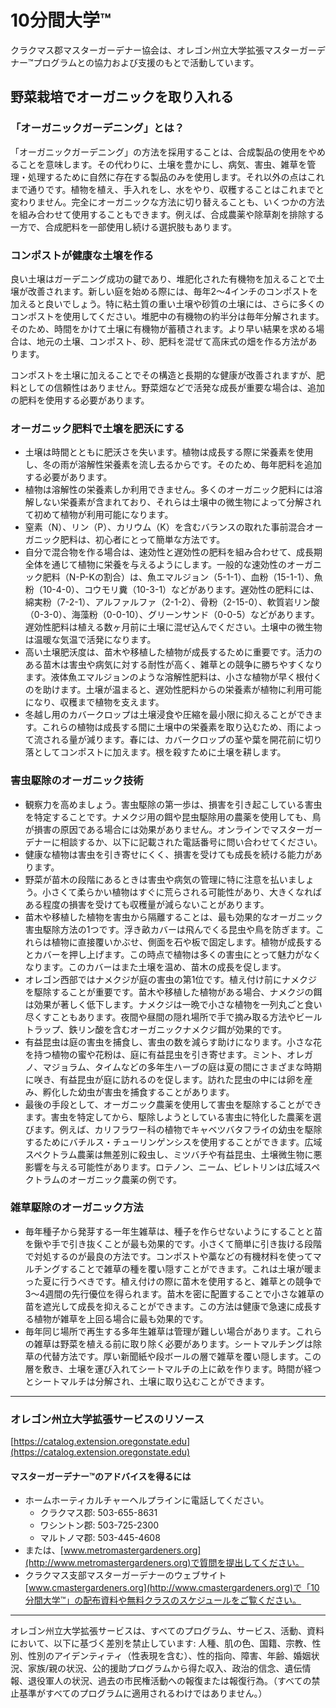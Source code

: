 # 10分間大学™

クラクマス郡マスターガーデナー協会は、オレゴン州立大学拡張マスターガーデナー™プログラムとの協力および支援のもとで活動しています。

## 野菜栽培でオーガニックを取り入れる

### 「オーガニックガーデニング」とは？
「オーガニックガーデニング」の方法を採用することは、合成製品の使用をやめることを意味します。その代わりに、土壌を豊かにし、病気、害虫、雑草を管理・処理するために自然に存在する製品のみを使用します。それ以外の点はこれまで通りです。植物を植え、手入れをし、水をやり、収穫することはこれまでと変わりません。完全にオーガニックな方法に切り替えることも、いくつかの方法を組み合わせて使用することもできます。例えば、合成農薬や除草剤を排除する一方で、合成肥料を一部使用し続ける選択肢もあります。

### コンポストが健康な土壌を作る
良い土壌はガーデニング成功の鍵であり、堆肥化された有機物を加えることで土壌が改善されます。新しい庭を始める際には、毎年2〜4インチのコンポストを加えると良いでしょう。特に粘土質の重い土壌や砂質の土壌には、さらに多くのコンポストを使用してください。堆肥中の有機物の約半分は毎年分解されます。そのため、時間をかけて土壌に有機物が蓄積されます。より早い結果を求める場合は、地元の土壌、コンポスト、砂、肥料を混ぜて高床式の畑を作る方法があります。

コンポストを土壌に加えることでその構造と長期的な健康が改善されますが、肥料としての信頼性はありません。野菜畑などで活発な成長が重要な場合は、追加の肥料を使用する必要があります。

### オーガニック肥料で土壌を肥沃にする
- 土壌は時間とともに肥沃さを失います。植物は成長する際に栄養素を使用し、冬の雨が溶解性栄養素を流し去るからです。そのため、毎年肥料を追加する必要があります。
- 植物は溶解性の栄養素しか利用できません。多くのオーガニック肥料には溶解しない栄養素が含まれており、それらは土壌中の微生物によって分解されて初めて植物が利用可能になります。
- 窒素（N）、リン（P）、カリウム（K）を含むバランスの取れた事前混合オーガニック肥料は、初心者にとって簡単な方法です。
- 自分で混合物を作る場合は、速効性と遅効性の肥料を組み合わせて、成長期全体を通じて植物に栄養を与えるようにします。一般的な速効性のオーガニック肥料（N-P-Kの割合）は、魚エマルジョン（5-1-1）、血粉（15-1-1）、魚粉（10-4-0）、コウモリ糞（10-3-1）などがあります。遅効性の肥料には、綿実粉（7-2-1）、アルファルファ（2-1-2）、骨粉（2-15-0）、軟質岩リン酸（0-3-0）、海藻粉（0-0-10）、グリーンサンド（0-0-5）などがあります。遅効性肥料は植える数ヶ月前に土壌に混ぜ込んでください。土壌中の微生物は温暖な気温で活発になります。
- 高い土壌肥沃度は、苗木や移植した植物が成長するために重要です。活力のある苗木は害虫や病気に対する耐性が高く、雑草との競争に勝ちやすくなります。液体魚エマルジョンのような溶解性肥料は、小さな植物が早く根付くのを助けます。土壌が温まると、遅効性肥料からの栄養素が植物に利用可能になり、収穫まで植物を支えます。
- 冬越し用のカバークロップは土壌浸食や圧縮を最小限に抑えることができます。これらの植物は成長する間に土壌中の栄養素を取り込むため、雨によって流される量が減ります。春には、カバークロップの茎や葉を開花前に切り落としてコンポストに加えます。根を殺すために土壌を耕します。

### 害虫駆除のオーガニック技術
- 観察力を高めましょう。害虫駆除の第一歩は、損害を引き起こしている害虫を特定することです。ナメクジ用の餌や昆虫駆除用の農薬を使用しても、鳥が損害の原因である場合には効果がありません。オンラインでマスターガーデナーに相談するか、以下に記載された電話番号に問い合わせてください。
- 健康な植物は害虫を引き寄せにくく、損害を受けても成長を続ける能力があります。
- 野菜が苗木の段階にあるときは害虫や病気の管理に特に注意を払いましょう。小さくて柔らかい植物はすぐに荒らされる可能性があり、大きくなればある程度の損害を受けても収穫量が減らないことがあります。
- 苗木や移植した植物を害虫から隔離することは、最も効果的なオーガニック害虫駆除方法の1つです。浮き畝カバーは飛んでくる昆虫や鳥を防ぎます。これらは植物に直接覆いかぶせ、側面を石や板で固定します。植物が成長するとカバーを押し上げます。この時点で植物は多くの害虫にとって魅力がなくなります。このカバーはまた土壌を温め、苗木の成長を促します。
- オレゴン西部ではナメクジが庭の害虫の第1位です。植え付け前にナメクジを駆除することが重要です。苗木や移植した植物がある場合、ナメクジの餌は効果が著しく低下します。ナメクジは一晩で小さな植物を一列丸ごと食い尽くすこともあります。夜間や昼間の隠れ場所で手で摘み取る方法やビールトラップ、鉄リン酸を含むオーガニックナメクジ餌が効果的です。
- 有益昆虫は庭の害虫を捕食し、害虫の数を減らす助けになります。小さな花を持つ植物の蜜や花粉は、庭に有益昆虫を引き寄せます。ミント、オレガノ、マジョラム、タイムなどの多年生ハーブの庭は夏の間にさまざまな時期に咲き、有益昆虫が庭に訪れるのを促します。訪れた昆虫の中には卵を産み、孵化した幼虫が害虫を捕食することがあります。
- 最後の手段として、オーガニック農薬を使用して害虫を駆除することができます。害虫を特定してから、駆除しようとしている害虫に特化した農薬を選びます。例えば、カリフラワー科の植物でキャベツバタフライの幼虫を駆除するためにバチルス・チューリンゲンシスを使用することができます。広域スペクトラム農薬は無差別に殺虫し、ミツバチや有益昆虫、土壌微生物に悪影響を与える可能性があります。ロテノン、ニーム、ピレトリンは広域スペクトラムのオーガニック農薬の例です。

### 雑草駆除のオーガニック方法
- 毎年種子から発芽する一年生雑草は、種子を作らせないようにすることと苗を鍬や手で引き抜くことが最も効果的です。小さくて簡単に引き抜ける段階で対処するのが最良の方法です。コンポストや藁などの有機材料を使ってマルチングすることで雑草の種を覆い隠すことができます。これは土壌が暖まった夏に行うべきです。植え付けの際に苗木を使用すると、雑草との競争で3〜4週間の先行優位を得られます。苗木を密に配置することで小さな雑草の苗を遮光して成長を抑えることができます。この方法は健康で急速に成長する植物が雑草を上回る場合に最も効果的です。
- 毎年同じ場所で再生する多年生雑草は管理が難しい場合があります。これらの雑草は野菜を植える前に取り除く必要があります。シートマルチングは除草の代替方法です。厚い新聞紙や段ボールの層で雑草を覆い隠します。この層を敷き、土壌を運び入れてシートマルチの上に畝を作ります。時間が経つとシートマルチは分解され、土壌に取り込むことができます。

---

### オレゴン州立大学拡張サービスのリソース
[https://catalog.extension.oregonstate.edu](https://catalog.extension.oregonstate.edu)

#### マスターガーデナー™のアドバイスを得るには
- ホームホーティカルチャーヘルプラインに電話してください。
  - クラクマス郡: 503-655-8631
  - ワシントン郡: 503-725-2300
  - マルトノマ郡: 503-445-4608
- または、[www.metromastergardeners.org](http://www.metromastergardeners.org)で質問を提出してください。
- クラクマス支部マスターガーデナーのウェブサイト[www.cmastergardeners.org](http://www.cmastergardeners.org)で「10分間大学™」の配布資料や無料クラスのスケジュールをご覧ください。

---

オレゴン州立大学拡張サービスは、すべてのプログラム、サービス、活動、資料において、以下に基づく差別を禁止しています: 人種、肌の色、国籍、宗教、性別、性別のアイデンティティ（性表現を含む）、性的指向、障害、年齢、婚姻状況、家族/親の状況、公的援助プログラムから得た収入、政治的信念、遺伝情報、退役軍人の状況、過去の市民権活動への報復または報復行為。（すべての禁止基準がすべてのプログラムに適用されるわけではありません。）
